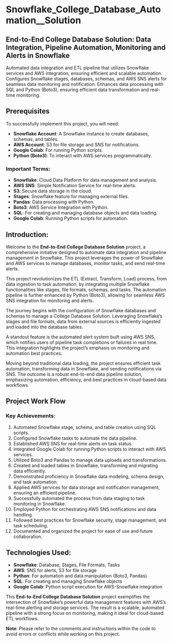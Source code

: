 # Snowflake_College_Database_Automation__Solution

## End-to-End College Database Solution: Data Integration, Pipeline Automation, Monitoring and Alerts in Snowflake

Automated data integration and ETL pipeline that utilizes Snowflake services and AWS integration, ensuring efficient and scalable automation. Configures Snowflake stages, databases, schemas, and AWS SNS alerts for seamless data monitoring and notification. Enhances data processing with SQL and Python (Boto3), ensuring efficient data transformation and real-time monitoring.

## Prerequisites

To successfully implement this project, you will need:
- **Snowflake Account**: A Snowflake instance to create databases, schemas, and tables.
- **AWS Account**: S3 for file storage and SNS for notifications.
- **Google Colab**: For running Python scripts.
- **Python (Boto3)**: To interact with AWS services programmatically.

### Important Terms:
- **Snowflake**: Cloud Data Platform for data management and analysis.
- **AWS SNS**: Simple Notification Service for real-time alerts.
- **S3**: Secure data storage in the cloud.
- **Stages**: Snowflake feature for managing external files.
- **Pandas**: Data processing with Python.
- **Boto3**: AWS Service Integration with Python.
- **SQL**: For creating and managing database objects and data loading.
- **Google Colab**: Running Python scripts for automation.

## Introduction:

Welcome to the **End-to-End College Database Solution** project, a comprehensive initiative designed to automate data integration and pipeline management in Snowflake. This project leverages the power of Snowflake and AWS services to manage databases, monitor tasks, and send real-time alerts.

This project revolutionizes the ETL (Extract, Transform, Load) process, from data ingestion to task automation, by integrating multiple Snowflake functionalities like stages, file formats, schemas, and tasks. The automation pipeline is further enhanced by Python (Boto3), allowing for seamless AWS SNS integration for monitoring and alerts.

The journey begins with the configuration of Snowflake databases and schemas to manage a College Database Solution. Leveraging Snowflake’s stages and file formats, data from external sources is efficiently ingested and loaded into the database tables.

A standout feature is the automated alert system built using AWS SNS, which notifies users of pipeline task completions or failures in real time. This integration highlights the project’s emphasis on monitoring and automation best practices.

Moving beyond traditional data loading, the project ensures efficient task automation, transforming data in Snowflake, and sending notifications via SNS. The outcome is a robust end-to-end data pipeline solution, emphasizing automation, efficiency, and best practices in cloud-based data workflows.

## Project Work Flow

### Key Achievements:
1. Automated Snowflake stage, schema, and table creation using SQL scripts.
2. Configured Snowflake tasks to automate the data pipeline.
3. Established AWS SNS for real-time alerts on task status.
4. Integrated Google Colab for running Python scripts to interact with AWS services.
5. Utilized Boto3 and Pandas to manage data uploads and transformations.
6. Created and loaded tables in Snowflake, transforming and migrating data efficiently.
7. Demonstrated proficiency in Snowflake data modeling, schema design, and task automation.
8. Applied AWS services for data storage and notification management, ensuring an efficient pipeline.
9. Successfully automated the process from data staging to task monitoring in Snowflake.
10. Employed Python for orchestrating AWS SNS notifications and data handling.
11. Followed best practices for Snowflake security, stage management, and task scheduling.
12. Documented and organized the project for ease of use and future collaboration.

## Technologies Used:
- **Snowflake**: Database, Stages, File Formats, Tasks
- **AWS**: SNS for alerts, S3 for file storage
- **Python**: For automation and data manipulation (Boto3, Pandas)
- **SQL**: For creating and managing Snowflake objects
- **Google Colab**: Python script execution for AWS-Snowflake integration

This **End-to-End College Database Solution** project exemplifies the intersection of Snowflake’s powerful data management features with AWS’s real-time alerting and storage services. The result is a scalable, automated pipeline with a strong focus on monitoring, making it ideal for cloud-based ETL workflows.

**Note**: Please refer to the comments and instructions within the code to avoid errors or conflicts while working on this project.

